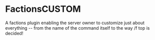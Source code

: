 # FactionsCUSTOM
A factions plugin enabling the server owner to customize just about everything -- from the name of the command itself to the way /f top is decided!
